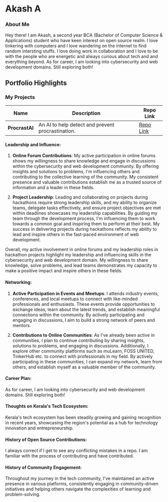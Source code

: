 # Akash A

### About Me

Hey there! I am Akash, a second year BCA (Bachelor of Computer Science & Applications) student who have keen interest on open source realm. I love tinkering with computers and I love wandering on the internet to find random intersting stuffs. I love doing work in collaboration and I love to be with the people who are energetic and always curious about tech and and everything beyond. As for career, I am looking into cybersecurity and web development domains. Still exploring both!

## Portfolio Highlights

### My Projects

| Name                | Description                                                                                           | Repo Link                                                      |
|---------------------|-------------------------------------------------------------------------------------------------------|----------------------------------------------------------------|
| **ProcrastAI**      | An AI to help detect and prevent procrastination.                                                     | [Repo Link](https://github.com/ecoholic84/nividaCorps)         |

#### Leadership and Influence:

1. **Online Forum Contributions**: My active participation in online forums shows my willingness to share knowledge and engage in discussions within the cybersecurity and web development community. By offering insights and solutions to problems, I'm influencing others and contributing to the collective learning of the community. My consistent presence and valuable contributions establish me as a trusted source of information and a leader in these fields.

2. **Project Leadership**: Leading and collaborating on projects during hackathons require strong leadership skills, and my ability to organize teams, delegate tasks effectively, and ensure project objectives are met within deadlines showcases my leadership capabilities. By guiding my team through the development process, I'm influencing them to work towards a common goal and inspiring them to perform at their best. My success in delivering projects during hackathons reflects my ability to lead and inspire others in the fast-paced environment of web development.

Overall, my active involvement in online forums and my leadership roles in hackathon projects highlight my leadership and influencing skills in the cybersecurity and web development domain. My willingness to share knowledge, solve problems, and lead teams demonstrates my capacity to make a positive impact and inspire others in these fields.

#### Networking:

1. **Active Participation in Events and Meetups**: I  attends industry events, conferences, and local meetups to connect with like-minded professionals and enthusiasts. These events provide opportunities to exchange ideas, learn about the latest trends, and establish meaningful connections within the community. By actively participating and engaging in discussions, I aim to build a strong network of peers and mentors.

2. **Contributions to Online Communities**: As I've already been active in communities, I plan to continue contributing by sharing insights, solutions to problems, and engaging in discussions. Additionally, I explore other community platforms such as muLearn, FOSS UNITED, TinkerHub etc. to connect with professionals in my field. By actively participating in these communities, I can expand my network, learn from others, and establish myself as a valuable member of the community.

#### Career Plan:

As for career, I am looking into cybersecurity and web development domains. Still exploring both!

#### Thoughts on Kerala's Tech Ecosystem:

Kerala's tech ecosystem has been steadily growing and gaining recognition in recent years, showcasing the region's potential as a hub for technology innovation and entrepreneurship. 

#### History of Open Source Contributions:

I always correct if I get to see any conflicting mistakes in a repo. I am familiar with the process of contributing and have contributed.

#### History of Community Engagement:

Throughout my journey in the tech community, I've maintained an active presence in various platforms, consistently engaging in community-driven initiatives and helping others navigate the complexities of learning and problem-solving.
